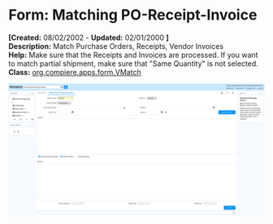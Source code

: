 # Form: Matching PO-Receipt-Invoice

**[Created:** 08/02/2002 - **Updated:** 02/01/2000 **]**  
**Description:** Match Purchase Orders, Receipts, Vendor Invoices  
**Help:** Make sure that the Receipts and Invoices are processed. If you want to match partial shipment, make sure that &quot;Same Quantity&quot; is not selected.
**Class:** [org.compiere.apps.form.VMatch](https://jenkins.idempiere.org/job/iDempiere12Daily/ws/org.idempiere.javadoc/API/org/compiere/apps/form/VMatch.html)

![](/img/docs/manual/MatchingPOReceiptInvoice-Form_iDempiere_v12.0.0.png)

